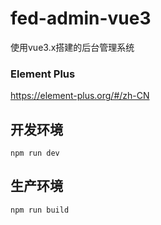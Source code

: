 # fed-admin-vue3
使用vue3.x搭建的后台管理系统

### Element Plus

https://element-plus.org/#/zh-CN


## 开发环境
```
npm run dev
```

## 生产环境
```
npm run build
```
